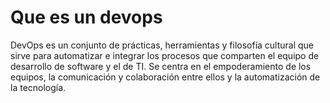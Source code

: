 # Que es un devops 

DevOps es un conjunto de prácticas, herramientas y filosofía cultural que sirve para automatizar e integrar los procesos que comparten el equipo de desarrollo de software y el de TI. Se centra en el empoderamiento de los equipos, la comunicación y colaboración entre ellos y la automatización de la tecnología.

